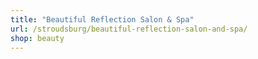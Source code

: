 ```yaml
---
title: "Beautiful Reflection Salon & Spa"
url: /stroudsburg/beautiful-reflection-salon-and-spa/
shop: beauty
---
```


